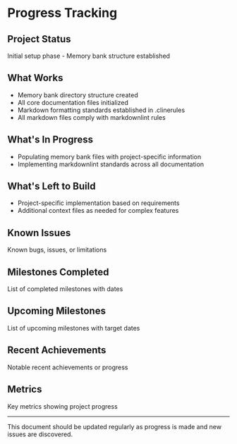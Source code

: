 # Progress Tracking

## Project Status

Initial setup phase - Memory bank structure established

## What Works

* Memory bank directory structure created
* All core documentation files initialized
* Markdown formatting standards established in .clinerules
* All markdown files comply with markdownlint rules

## What's In Progress

* Populating memory bank files with project-specific information
* Implementing markdownlint standards across all documentation

## What's Left to Build

* Project-specific implementation based on requirements
* Additional context files as needed for complex features

## Known Issues

Known bugs, issues, or limitations

## Milestones Completed

List of completed milestones with dates

## Upcoming Milestones

List of upcoming milestones with target dates

## Recent Achievements

Notable recent achievements or progress

## Metrics

Key metrics showing project progress

---

This document should be updated regularly as progress is made and new issues are discovered.
